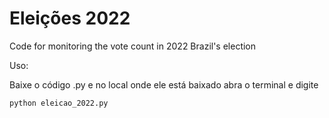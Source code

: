 # Eleições 2022
Code for monitoring the vote count in 2022 Brazil's election

Uso:

Baixe o código .py e no local onde ele está baixado abra o terminal e digite

``` python eleicao_2022.py ```
